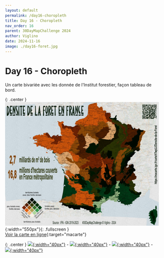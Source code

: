 ```yaml
---
layout: default
permalink: /day16-choropleth
title: Day 16 - Choropleth
nav_order: 16
parent: 30DayMapChallenge 2024
author: Viglino
date: 2024-11-16
image: ./day16-foret.jpg
---
```

# Day 16 - Choropleth

Un carte bivariée avec les donnée de l'Institut forestier, façon tableau de bord.

{: .center }
![](./day16-foret.jpg){:width="550px"}{: .fullscreen }    
[Voir la carte en ligne](https://macarte.ign.fr/carte/hTwpUJ/Densite-de-la-Foret){:target="macarte"}

{: .center }
[![](https://upload.wikimedia.org/wikipedia/commons/5/5a/X_icon_2.svg){:width="40px"}](https://x.com/jmviglino/status/1857681005257113957) - [![](https://upload.wikimedia.org/wikipedia/commons/d/d5/Mastodon_logotype_%28simple%29_new_hue.svg){:width="40px"}](https://mapstodon.space/deck/@jmviglino/113496903296267015) - [![](https://upload.wikimedia.org/wikipedia/commons/7/7a/Bluesky_Logo.svg){:width="40px"}](https://bsky.app/profile/canfre.bsky.social/post/3lb2nct54xc2p) - [![](https://upload.wikimedia.org/wikipedia/commons/8/81/LinkedIn_icon.svg){:width="40px"}](https://www.linkedin.com/feed/update/urn:li:activity:7264902561810337792/)

